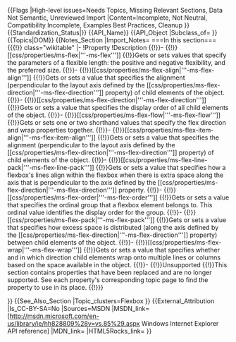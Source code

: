 {{Flags
|High-level issues=Needs Topics, Missing Relevant Sections, Data Not Semantic, Unreviewed Import
|Content=Incomplete, Not Neutral, Compatibility Incomplete, Examples Best Practices, Cleanup
}}
{{Standardization_Status|}}
{{API_Name}}
{{API_Object
|Subclass_of=
}}
{{Topics|DOM}}
{{Notes_Section
|Import_Notes=
===In this section===
{{{!}} class="wikitable"
|-
!Property
!Description
{{!}}-
{{!}}[[css/properties/ms-flex|'''-ms-flex''']]
{{!}}Gets or sets values that specify the parameters of a flexible length: the positive and negative flexibility, and the preferred size.
{{!}}-
{{!}}[[css/properties/ms-flex-align|'''-ms-flex-align''']]
{{!}}Gets or sets a value that specifies the alignment (perpendicular to the layout axis defined by the [[css/properties/ms-flex-direction|'''-ms-flex-direction''']] property) of child elements of the object.
{{!}}-
{{!}}[[css/properties/ms-flex-direction|'''-ms-flex-direction''']]
{{!}}Gets or sets a value that specifies the display order of  all child elements of the object.
{{!}}-
{{!}}[[css/properties/ms-flex-flow|'''-ms-flex-flow''']]
{{!}}Gets or sets one or two shorthand values that specify the flex direction and wrap properties together.
{{!}}-
{{!}}[[css/properties/ms-flex-item-align|'''-ms-flex-item-align''']]
{{!}}Gets or sets a value that specifies the alignment (perpendicular to the layout axis defined by the [[css/properties/ms-flex-direction|'''-ms-flex-direction''']] property) of child elements of the object.
{{!}}-
{{!}}[[css/properties/ms-flex-line-pack|'''-ms-flex-line-pack''']]
{{!}}Gets or sets a value that specifies how a flexbox's lines align within the flexbox when there is extra space along the axis that is perpendicular to the axis defined by the [[css/properties/ms-flex-direction|'''-ms-flex-direction''']] property. 
{{!}}-
{{!}}[[css/properties/ms-flex-order|'''-ms-flex-order''']]
{{!}}Gets or sets a value that specifies the ordinal group that a flexbox element belongs to. This ordinal value identifies the  display order for  the group.
{{!}}-
{{!}}[[css/properties/ms-flex-pack|'''-ms-flex-pack''']]
{{!}}Gets or sets a value that specifies how excess space is distributed (along the axis defined by the [[css/properties/ms-flex-direction|'''-ms-flex-direction''']] property) between child elements of the object.
{{!}}-
{{!}}[[css/properties/ms-flex-wrap|'''-ms-flex-wrap''']]
{{!}}Gets or sets a value that specifies whether and in which direction child elements wrap onto multiple lines or columns  based on the space available in the object.
{{!}}-
{{!}}Unsupported
{{!}}This section contains properties that have been replaced and are no longer supported. See each property's corresponding topic page to find the property to use in its place.
{{!}}}
 
 
 

}}
{{See_Also_Section
|Topic_clusters=Flexbox
}}
{{External_Attribution
|Is_CC-BY-SA=No
|Sources=MSDN
|MSDN_link=[http://msdn.microsoft.com/en-us/library/ie/hh828809%28v=vs.85%29.aspx Windows Internet Explorer API reference]
|MDN_link=
|HTML5Rocks_link=
}}